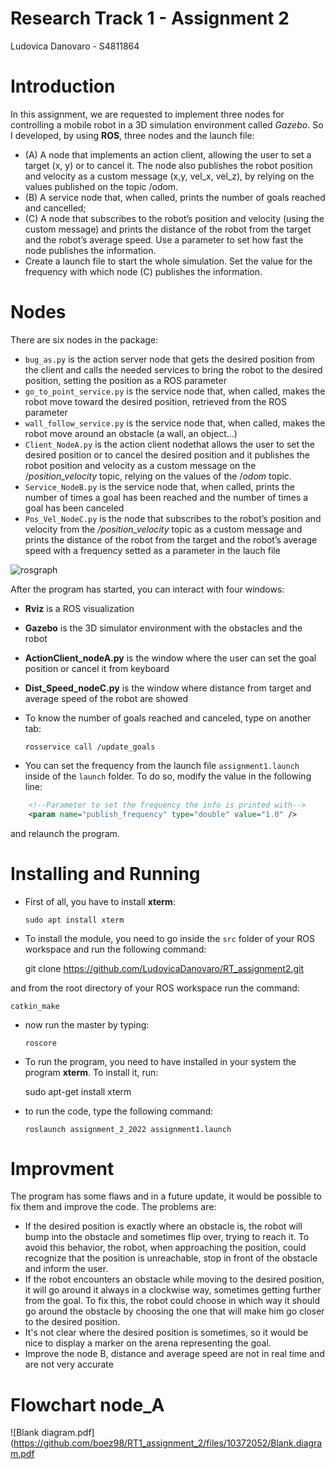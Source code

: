 # Research Track 1 - Assignment 2

Ludovica Danovaro - S4811864

# Introduction
In this assignment, we are requested to implement three nodes for controlling a mobile robot in a 3D simulation environment called *Gazebo*. 
So I developed, by using **ROS**, three nodes and the launch file:
- (A) A node that implements an action client, allowing the user to set a target (x, y) or to cancel it. The node also publishes the robot position and velocity as a custom message (x,y, vel_x, vel_z), by relying on the values published on the topic /odom. 
- (B) A service node that, when called, prints the number of goals reached and cancelled;
- (C) A node that subscribes to the robot’s position and velocity (using the custom message) and prints the distance of the robot from the target and the robot’s average speed. Use a parameter to set how fast the node publishes the information.
-  Create a launch file to start the whole simulation. Set the value for the frequency with which node (C) publishes
the information.


# Nodes
There are six nodes in the package:

- `bug_as.py` is the action server node that gets the desired position from the client and calls the needed services to bring the robot to the desired position, setting the position as a ROS parameter
- `go_to_point_service.py` is the service node that, when called, makes the robot move toward the desired position, retrieved from the ROS parameter
- `wall_follow_service.py` is the service node that, when called, makes the robot move around an obstacle (a wall, an object...)
- `Client_NodeA.py` is the action client nodethat allows the user to set the desired position or to cancel the desired position and it publishes the robot position and velocity as a custom message on the /*position_velocity* topic, relying on the values of the /*odom* topic.
- `Service_NodeB.py` is the service node that, when called, prints the number of times a goal has been reached and the number of times a goal has been canceled
-  `Pos_Vel_NodeC.py` is the node that subscribes to the robot’s position and velocity from the */position_velocity* topic as a custom message and prints the distance of the robot from the target and the robot’s average speed with a frequency setted as a parameter in the lauch file

![rosgraph](https://user-images.githubusercontent.com/107572039/211221770-f5538c04-3884-4336-9099-b9ee421dbd1a.png)



After the program has started, you can interact with four windows:

- **Rviz** is a ROS visualization 
- **Gazebo** is the 3D simulator environment with the obstacles and the robot 
- **ActionClient_nodeA.py** is the window where the user can set the goal position or cancel it from keyboard
- **Dist_Speed_nodeC.py** is the window where distance from target and average speed of the robot are showed

- To know the number of goals reached and canceled, type on another tab:

      rosservice call /update_goals


- You can set the frequency from the launch file `assignment1.launch` inside of the `launch` folder. To do so, modify the value in the following line:

```xml
    <!--Parameter to set the frequency the info is printed with-->
    <param name="publish_frequency" type="double" value="1.0" />
```

and relaunch the program.


# Installing and Running
-  First of all, you have to install **xterm**:

       sudo apt install xterm

- To install the module, you need to go inside the `src` folder of your ROS workspace and run the following command:

    git clone https://github.com/LudovicaDanovaro/RT_assignment2.git
    

and from the root directory of your ROS workspace run the command:

    catkin_make

- now run the master by typing:

      roscore 

- To run the program, you need to have installed in your system the program **xterm**. To install it, run:

    sudo apt-get install xterm

- to run the code, type the following command:

      roslaunch assignment_2_2022 assignment1.launch



# Improvment
The program has some flaws and in a future update, it would be possible to fix them and improve the code. The problems are:
- If the desired position is exactly where an obstacle is, the robot will bump into the obstacle and sometimes flip over, trying to reach it. To avoid this behavior, the robot, when approaching the position, could recognize that the position is unreachable, stop in front of the obstacle and inform the user.
- If the robot encounters an obstacle while moving to the desired position, it will go around it always in a clockwise way, sometimes getting further from the goal. To fix this, the robot could choose in which way it should go around the obstacle by choosing the one that will make him go closer to the desired position.
- It's not clear where the desired position is sometimes, so it would be nice to display a marker on the arena representing the goal.
- Improve the node B, distance and average speed are not in real time and are not very accurate
# Flowchart node_A
![Blank diagram.pdf](https://github.com/boez98/RT1_assignment_2/files/10372052/Blank.diagram.pdf
